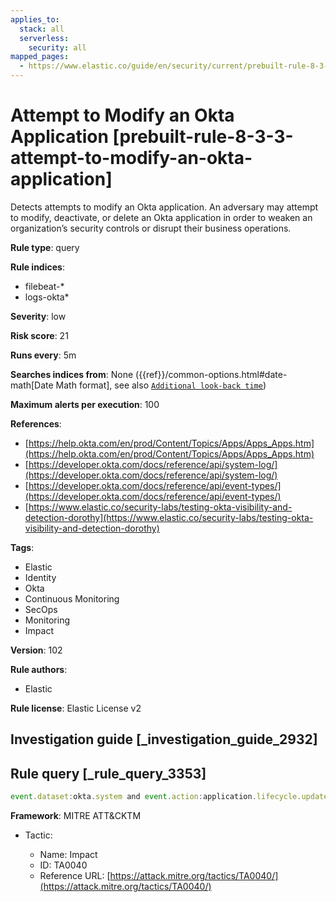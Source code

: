 ```yaml
---
applies_to:
  stack: all
  serverless:
    security: all
mapped_pages:
  - https://www.elastic.co/guide/en/security/current/prebuilt-rule-8-3-3-attempt-to-modify-an-okta-application.html
---
```


# Attempt to Modify an Okta Application [prebuilt-rule-8-3-3-attempt-to-modify-an-okta-application]

Detects attempts to modify an Okta application. An adversary may attempt to modify, deactivate, or delete an Okta application in order to weaken an organization’s security controls or disrupt their business operations.

**Rule type**: query

**Rule indices**:

* filebeat-*
* logs-okta*

**Severity**: low

**Risk score**: 21

**Runs every**: 5m

**Searches indices from**: None ({{ref}}/common-options.html#date-math[Date Math format], see also [`Additional look-back time`](docs-content://solutions/security/detect-and-alert/create-detection-rule.md#rule-schedule))

**Maximum alerts per execution**: 100

**References**:

* [https://help.okta.com/en/prod/Content/Topics/Apps/Apps_Apps.htm](https://help.okta.com/en/prod/Content/Topics/Apps/Apps_Apps.htm)
* [https://developer.okta.com/docs/reference/api/system-log/](https://developer.okta.com/docs/reference/api/system-log/)
* [https://developer.okta.com/docs/reference/api/event-types/](https://developer.okta.com/docs/reference/api/event-types/)
* [https://www.elastic.co/security-labs/testing-okta-visibility-and-detection-dorothy](https://www.elastic.co/security-labs/testing-okta-visibility-and-detection-dorothy)

**Tags**:

* Elastic
* Identity
* Okta
* Continuous Monitoring
* SecOps
* Monitoring
* Impact

**Version**: 102

**Rule authors**:

* Elastic

**Rule license**: Elastic License v2

## Investigation guide [_investigation_guide_2932]



## Rule query [_rule_query_3353]

```js
event.dataset:okta.system and event.action:application.lifecycle.update
```

**Framework**: MITRE ATT&CKTM

* Tactic:

    * Name: Impact
    * ID: TA0040
    * Reference URL: [https://attack.mitre.org/tactics/TA0040/](https://attack.mitre.org/tactics/TA0040/)




